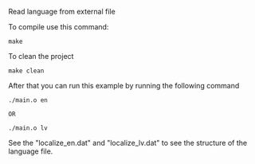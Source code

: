 Read language from external file

To compile use this command:
```
make
```

To clean the project

```
make clean
```

After that you can run this example by running the following command
```
./main.o en

OR

./main.o lv
```
See the "localize_en.dat" and "localize_lv.dat" to see the structure of the language file.
